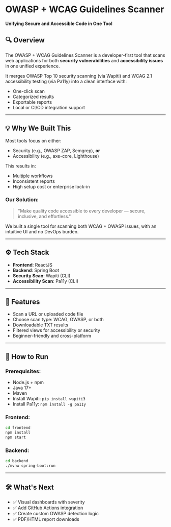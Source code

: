 # OWASP + WCAG Guidelines Scanner

**Unifying Secure and Accessible Code in One Tool**

## 🔍 Overview
The OWASP + WCAG Guidelines Scanner is a developer-first tool that scans web applications for both **security vulnerabilities** and **accessibility issues** in one unified experience.

It merges OWASP Top 10 security scanning (via Wapiti) and WCAG 2.1 accessibility testing (via Pa11y) into a clean interface with:
- One-click scan
- Categorized results
- Exportable reports
- Local or CI/CD integration support

---

## 💡 Why We Built This
Most tools focus on either:
- Security (e.g., OWASP ZAP, Semgrep), **or**
- Accessibility (e.g., axe-core, Lighthouse)

This results in:
- Multiple workflows
- Inconsistent reports
- High setup cost or enterprise lock-in

### Our Solution:
> "Make quality code accessible to every developer — secure, inclusive, and effortless."

We built a single tool for scanning both WCAG + OWASP issues, with an intuitive UI and no DevOps burden.

---

## ⚙️ Tech Stack
- **Frontend**: ReactJS
- **Backend**: Spring Boot
- **Security Scan**: Wapiti (CLI)
- **Accessibility Scan**: Pa11y (CLI)

---

## 🚀 Features
- Scan a URL or uploaded code file
- Choose scan type: WCAG, OWASP, or both
- Downloadable TXT results
- Filtered views for accessibility or security
- Beginner-friendly and cross-platform

---

## 🧩 How to Run
### Prerequisites:
- Node.js + npm
- Java 17+
- Maven
- Install Wapiti: `pip install wapiti3`
- Install Pa11y: `npm install -g pa11y`

### Frontend:
```bash
cd frontend
npm install
npm start
```

### Backend:
```bash
cd backend
./mvnw spring-boot:run
```

---

## 🛠️ What's Next
- ✅ Visual dashboards with severity
- ✅ Add GitHub Actions integration
- ✅ Create custom OWASP detection logic
- ✅ PDF/HTML report downloads


